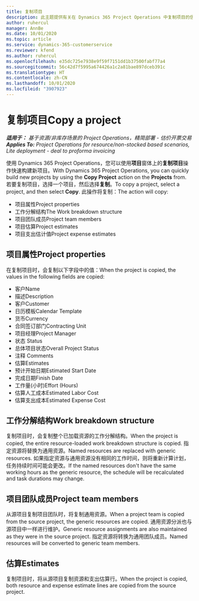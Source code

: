 ```yaml
---
title: 复制项目
description: 此主题提供有关在 Dynamics 365 Project Operations 中复制项目的信息。
author: ruhercul
manager: AnnBe
ms.date: 10/01/2020
ms.topic: article
ms.service: dynamics-365-customerservice
ms.reviewer: kfend
ms.author: ruhercul
ms.openlocfilehash: e35dc725e7938e9f59f7151dd1b37500fabf77a4
ms.sourcegitcommit: 56c42d7f5995a674426a1c2a81bae897dceb391c
ms.translationtype: HT
ms.contentlocale: zh-CN
ms.lasthandoff: 10/01/2020
ms.locfileid: "3907923"
---
```

# <a name="copy-a-project"></a><span data-ttu-id="9d88c-103">复制项目</span><span class="sxs-lookup"><span data-stu-id="9d88c-103">Copy a project</span></span>

<span data-ttu-id="9d88c-104">_**适用于：** 基于资源/非库存场景的 Project Operations，精简部署 - 估价开票交易_</span><span class="sxs-lookup"><span data-stu-id="9d88c-104">_**Applies To:** Project Operations for resource/non-stocked based scenarios, Lite deployment - deal to proforma invoicing_</span></span>

<span data-ttu-id="9d88c-105">使用 Dynamics 365 Project Operations，您可以使用**项目**窗体上的**复制项目**操作快速构建新项目。</span><span class="sxs-lookup"><span data-stu-id="9d88c-105">With Dynamics 365 Project Operations, you can quickly build new projects by using the **Copy Project** action on the **Projects** from.</span></span> <span data-ttu-id="9d88c-106">若要复制项目，选择一个项目，然后选择**复制**。</span><span class="sxs-lookup"><span data-stu-id="9d88c-106">To copy a project, select a project, and then select **Copy**.</span></span> <span data-ttu-id="9d88c-107">此操作将复制：</span><span class="sxs-lookup"><span data-stu-id="9d88c-107">The action will copy:</span></span>

- <span data-ttu-id="9d88c-108">项目属性</span><span class="sxs-lookup"><span data-stu-id="9d88c-108">Project properties</span></span>
- <span data-ttu-id="9d88c-109">工作分解结构</span><span class="sxs-lookup"><span data-stu-id="9d88c-109">The Work breakdown structure</span></span>
- <span data-ttu-id="9d88c-110">项目团队成员</span><span class="sxs-lookup"><span data-stu-id="9d88c-110">Project team members</span></span>
- <span data-ttu-id="9d88c-111">项目估算</span><span class="sxs-lookup"><span data-stu-id="9d88c-111">Project estimates</span></span>
- <span data-ttu-id="9d88c-112">项目支出估计值</span><span class="sxs-lookup"><span data-stu-id="9d88c-112">Project expense estimates</span></span>

## <a name="project-properties"></a><span data-ttu-id="9d88c-113">项目属性</span><span class="sxs-lookup"><span data-stu-id="9d88c-113">Project properties</span></span>

<span data-ttu-id="9d88c-114">在复制项目时，会复制以下字段中的值：</span><span class="sxs-lookup"><span data-stu-id="9d88c-114">When the project is copied, the values in the following fields are copied:</span></span>

- <span data-ttu-id="9d88c-115">客户</span><span class="sxs-lookup"><span data-stu-id="9d88c-115">Name</span></span>
- <span data-ttu-id="9d88c-116">描述</span><span class="sxs-lookup"><span data-stu-id="9d88c-116">Description</span></span>
- <span data-ttu-id="9d88c-117">客户</span><span class="sxs-lookup"><span data-stu-id="9d88c-117">Customer</span></span>
- <span data-ttu-id="9d88c-118">日历模板</span><span class="sxs-lookup"><span data-stu-id="9d88c-118">Calendar Template</span></span>
- <span data-ttu-id="9d88c-119">货币</span><span class="sxs-lookup"><span data-stu-id="9d88c-119">Currency</span></span>
- <span data-ttu-id="9d88c-120">合同签订部门</span><span class="sxs-lookup"><span data-stu-id="9d88c-120">Contracting Unit</span></span>
- <span data-ttu-id="9d88c-121">项目经理</span><span class="sxs-lookup"><span data-stu-id="9d88c-121">Project Manager</span></span>
- <span data-ttu-id="9d88c-122">状态 </span><span class="sxs-lookup"><span data-stu-id="9d88c-122">Status</span></span>
- <span data-ttu-id="9d88c-123">总体项目状态</span><span class="sxs-lookup"><span data-stu-id="9d88c-123">Overall Project Status</span></span>
- <span data-ttu-id="9d88c-124">注释 </span><span class="sxs-lookup"><span data-stu-id="9d88c-124">Comments</span></span>
- <span data-ttu-id="9d88c-125">估算</span><span class="sxs-lookup"><span data-stu-id="9d88c-125">Estimates</span></span>
- <span data-ttu-id="9d88c-126">预计开始日期</span><span class="sxs-lookup"><span data-stu-id="9d88c-126">Estimated Start Date</span></span>
- <span data-ttu-id="9d88c-127">完成日期</span><span class="sxs-lookup"><span data-stu-id="9d88c-127">Finish Date</span></span>
- <span data-ttu-id="9d88c-128">工作量(小时)</span><span class="sxs-lookup"><span data-stu-id="9d88c-128">Effort (Hours)</span></span>
- <span data-ttu-id="9d88c-129">估算人工成本</span><span class="sxs-lookup"><span data-stu-id="9d88c-129">Estimated Labor Cost</span></span>
- <span data-ttu-id="9d88c-130">估算支出成本</span><span class="sxs-lookup"><span data-stu-id="9d88c-130">Estimated Expense Cost</span></span>

## <a name="work-breakdown-structure"></a><span data-ttu-id="9d88c-131">工作分解结构</span><span class="sxs-lookup"><span data-stu-id="9d88c-131">Work breakdown structure</span></span>

<span data-ttu-id="9d88c-132">复制项目时，会复制整个已加载资源的工作分解结构。</span><span class="sxs-lookup"><span data-stu-id="9d88c-132">When the project is copied, the entire resource-loaded work breakdown structure is copied.</span></span> <span data-ttu-id="9d88c-133">指定资源将替换为通用资源。</span><span class="sxs-lookup"><span data-stu-id="9d88c-133">Named resources are replaced with generic resources.</span></span> <span data-ttu-id="9d88c-134">如果指定资源与通用资源没有相同的工作时间，则将重新计算计划，任务持续时间可能会更改。</span><span class="sxs-lookup"><span data-stu-id="9d88c-134">If the named resources don't have the same working hours as the generic resource, the schedule will be recalculated and task durations may change.</span></span>

## <a name="project-team-members"></a><span data-ttu-id="9d88c-135">项目团队成员</span><span class="sxs-lookup"><span data-stu-id="9d88c-135">Project team members</span></span>

<span data-ttu-id="9d88c-136">从源项目复制项目团队时，将复制通用资源。</span><span class="sxs-lookup"><span data-stu-id="9d88c-136">When a project team is copied from the source project, the generic resources are copied.</span></span> <span data-ttu-id="9d88c-137">通用资源分派也与源项目中一样进行维护。</span><span class="sxs-lookup"><span data-stu-id="9d88c-137">Generic resource assignments are also maintained as they were in the source project.</span></span> <span data-ttu-id="9d88c-138">指定资源将转换为通用团队成员。</span><span class="sxs-lookup"><span data-stu-id="9d88c-138">Named resources will be converted to generic team members.</span></span>

## <a name="estimates"></a><span data-ttu-id="9d88c-139">估算</span><span class="sxs-lookup"><span data-stu-id="9d88c-139">Estimates</span></span>

<span data-ttu-id="9d88c-140">复制项目时，将从源项目复制资源和支出估算行。</span><span class="sxs-lookup"><span data-stu-id="9d88c-140">When the project is copied, both resource and expense estimate lines are copied from the source project.</span></span>